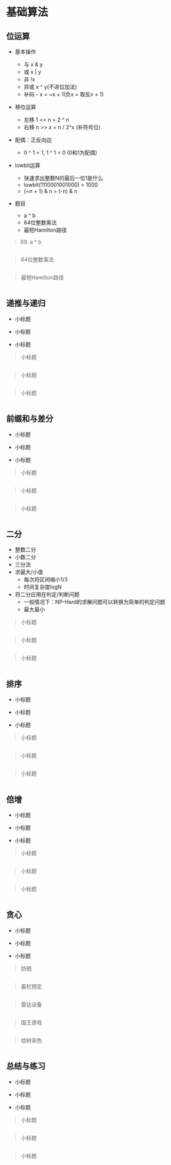 # 基础算法
## 位运算

- 基本操作
  
  - 与 x & y
  - 或 x | y
  - 非 !x
  - 异或 x ^ y(不进位加法)
  - 补码 - x = ~x + 1(负x = 取反x + 1)
  
- 移位运算

  - 左移 1 << n = 2 ^ n
  - 右移 n >> x = n / 2^x (补符号位)

- 配偶：正反向边

  - 0  ^ 1 = 1, 1 ^ 1 = 0 (0和1为配偶)

- lowbit运算

  - 快速求出整数N的最后一位1是什么
  - lowbit(1110001001000) = 1000
  - (~n + 1) & n = (-n) & n

- 题目

  - a ^ b
  - 64位整数乘法
  - 最短Hamilton路径
  
  

> 89. a ^ b

```

```



> 64位整数乘法

```

```



> 最短Hamilton路径

```

```



## 递推与递归

- 小标题

- 小标题

- 小标题

  

> 小标题

```

```



> 小标题

```

```



> 小标题

```

```



## 前缀和与差分

- 小标题

- 小标题

- 小标题

  

> 小标题

```

```



> 小标题

```

```



> 小标题

```

```



## 二分

- 整数二分
- 小数二分
- 三分法
- 求最大/小值
  - 每次将区间缩小1/3
  - 时间复杂度logN
- 将二分应用在判定/判断问题
  - 一般情况下：NP-Hard的求解问题可以转换为简单的判定问题
  - 最大最小

> 小标题

```

```



> 小标题

```

```



> 小标题

```

```



## 排序

- 小标题

- 小标题

- 小标题

  

> 小标题

```

```



> 小标题

```

```



> 小标题

```

```


## 倍增

- 小标题

- 小标题

- 小标题

  

> 小标题

```

```



> 小标题

```

```



> 小标题

```

```



## 贪心

- 小标题

- 小标题

- 小标题

  

> 防晒

```

```



> 畜栏预定

```

```



> 雷达设备

```

```



> 国王游戏

```c++

```



> 给树染色

```c++

```



## 总结与练习 

- 小标题

- 小标题

- 小标题

  

> 小标题

```

```



> 小标题

```

```



> 小标题

```

```



